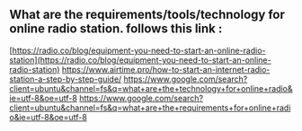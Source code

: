 ## What are the requirements/tools/technology for online radio station. follows this link :

[https://radio.co/blog/equipment-you-need-to-start-an-online-radio-station](https://radio.co/blog/equipment-you-need-to-start-an-online-radio-station)
https://www.airtime.pro/how-to-start-an-internet-radio-station-a-step-by-step-guide/
https://www.google.com/search?client=ubuntu&channel=fs&q=what+are+the+technology+for+online+radio&ie=utf-8&oe=utf-8
https://www.google.com/search?client=ubuntu&channel=fs&q=what+are+the+requirements+for+online+radio&ie=utf-8&oe=utf-8

<!--stackedit_data:
eyJoaXN0b3J5IjpbODIyNDEyNjM1LC0xMjAxNTM2NDI0LDE2OD
AwNjQxOF19
-->